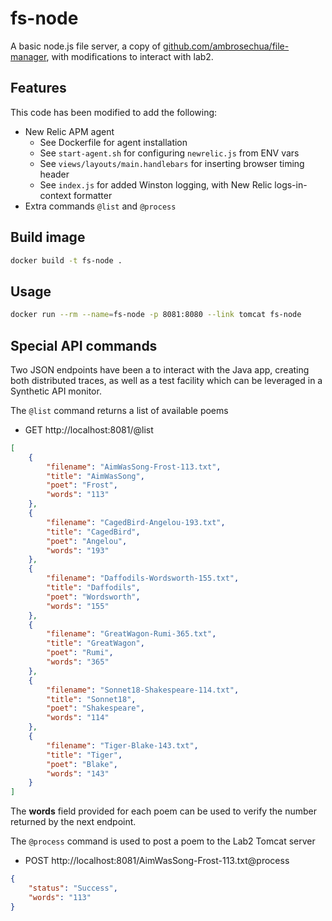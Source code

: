 # fs-node

A basic node.js file server, a copy of [github.com/ambrosechua/file-manager](https://github.com/ambrosechua/file-manager), with modifications to interact with lab2.

## Features

This code has been modified to add the following:

 - New Relic APM agent
   - See Dockerfile for agent installation
   - See `start-agent.sh` for configuring `newrelic.js` from ENV vars
   - See `views/layouts/main.handlebars` for inserting browser timing header
   - See `index.js` for added Winston logging, with New Relic logs-in-context formatter
 - Extra commands `@list` and `@process`

## Build image
```sh
docker build -t fs-node .
```

## Usage

```sh
docker run --rm --name=fs-node -p 8081:8080 --link tomcat fs-node
```

## Special API commands
Two JSON endpoints have been a to interact with the Java app, creating both distributed traces, as
well as a test facility which can be leveraged in a Synthetic API monitor.

The `@list` command returns a list of available poems

 - GET http://localhost:8081/@list

```json
[
    {
        "filename": "AimWasSong-Frost-113.txt",
        "title": "AimWasSong",
        "poet": "Frost",
        "words": "113"
    },
    {
        "filename": "CagedBird-Angelou-193.txt",
        "title": "CagedBird",
        "poet": "Angelou",
        "words": "193"
    },
    {
        "filename": "Daffodils-Wordsworth-155.txt",
        "title": "Daffodils",
        "poet": "Wordsworth",
        "words": "155"
    },
    {
        "filename": "GreatWagon-Rumi-365.txt",
        "title": "GreatWagon",
        "poet": "Rumi",
        "words": "365"
    },
    {
        "filename": "Sonnet18-Shakespeare-114.txt",
        "title": "Sonnet18",
        "poet": "Shakespeare",
        "words": "114"
    },
    {
        "filename": "Tiger-Blake-143.txt",
        "title": "Tiger",
        "poet": "Blake",
        "words": "143"
    }
]
```
The **words**  field provided for each poem can be used to verify the number returned by the next endpoint.

The `@process` command is used to post a poem to the Lab2 Tomcat server

 - POST http://localhost:8081/AimWasSong-Frost-113.txt@process

```json
{
    "status": "Success",
    "words": "113"
}
```
